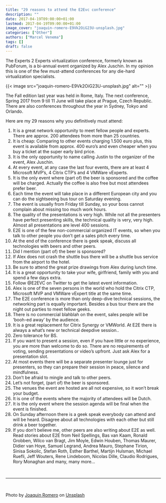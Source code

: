 ```yaml
---
title: "29 reasons to attend the E2Evc conference"
description: ""
date: 2017-04-19T09:00:00+01:00
lastmod: 2017-04-19T09:00:00+01:00
image_cover: "joaquin-romero-E9Vk2OiG23U-unsplash.jpg"
categories: ["Other"]
authors: ["Marcel Venema"] 
tags: []
draft: false
---
```


The Experts 2 Experts virtualization conference, formerly known as PubForum, is a bi-annual event organized by Alex Juschin. In my opinion this is one of the few must-attend conferences for any die-hard virtualization specialists. 

{{< image src="joaquin-romero-E9Vk2OiG23U-unsplash.jpg" alt="" >}}

The Fall edition last year was held in Rome, Italy. The next conference, Spring 2017 from 9 till 11 June will take place at Prague, Czech Republic. There are also conferences throughout the year in Sydney, Tokyo and Orlando.

Here are my 29 reasons why you definitively must attend:


1.    It is a great network opportunity to meet fellow people and experts. There are approx. 200 attendees from more than 25 countries.
2.    It is cheap: Comparing to other events charging 1.500 euro plus, this event is available from approx. 400 euro’s and even cheaper when you buy a ticket at the super early bird price.
3.    It is the only opportunity to name calling Justin to the organizer of the event, Alex Juschin.
4.    At every event, at any case the last four events, there are at least 4 Microsoft MVP’s, 4 Citrix CTP’s and 4 VMWare vExperts.
5.    It is the only event where (part of) the beer is sponsored and the coffee will be charged. Actually the coffee is also free but most attendees prefer beer.
6.    Each time the event will take place in a different European city and you can do the sightseeing bus tour on Saturday evening.
7.    The event is usually from Friday till Sunday, so your boss cannot complain about missing too much work hours.
8.    The quality of the presentations is very high. While not all the presenters have perfect presenting skills, the technical quality is very, very high. Almost all presentations are level 400 sessions.
9.    E2E is one of the few non-commercial organized IT events, so when you talk to other people you don’t get a sales pitch every time.     
10.    At the end of the conference there is geek speak, discuss all technologies with beers and other peers.
11.    Did I mention (part of) the beer is sponsored?
12.    If Alex does not crash the shuttle bus there will be a shuttle bus service from the airport to the hotel.
13.    Be sure to attend the great prize drawings from Alex during lunch time.
14.    It is a great opportunity to take your wife, girlfriend, family with you and spend a few days extra.
15.    Follow @E2EVC on Twitter to get the latest event information.
16.    Alex is one of the seven persons in the world who hold the Citrix CTP, Microsoft MVP and VMWare vExpert title at the same time.
17.    The E2E conference is more than only deep-dive technical sessions, the networking part is equally important. Besides a bus tour there are the night out parties to meet fellow geeks.
18.    There is no commercial blahblah on the event, sales people will be ‘booh-ed away’ by the audience.
19.    It is a great replacement for Citrix Synergy or VMWorld. At E2E there is always a what’s new or technical deepdive session..
20.    Zero tolerance for BS.
21.    If you want to present a session, even if you have little or no experience, you are more than welcome to do so. There are no requirements of voting, sending presentations or video’s upfront. Just ask Alex for a presentation slot.
22.    At most events there will be a separate presenter lounge just for presenters, so they can prepare their session in peace, silence and mindfulness.
23.    Don’t be afraid to mingle and talk to other peers.
24.    Let’s not forget, (part of) the beer is sponsored.
25.    The venues the event are hosted are all not expensive, so it won’t break your budget.
26.    It is one of the events where the majority of attendees will be Dutch.
27.    It is the only event where the session agenda will be final when the event is finished.
28.    On Sunday afternoon there is a geek speak everybody can attend and will be heard. Disagree about all technologies with each other but still drink a beer together.
29.    If you don’t believe me, other peers are also writing about E2E as well. Read stories about E2E from Neil Spellings, Bas van Kaam, Ronald Grobben, Wilco van Bragt, Jim Moyle, Edwin Houben, Thomas Maurer, Didier van Hoye, Samuel Legrand, Andrea Mauro, Stephane Tirion, Sinisa Sokolic, Stefan Roth, Esther Barthel, Martijn Hulsman, Michael Ruefli, Jeff Wouters, Rene Lindeboom, Nicolas Dille, Claudio Rodrigues, Rory Monaghan and many, many more…

&nbsp;

---
&nbsp;

Photo by <a href="https://unsplash.com/@drunkenfights?utm_content=creditCopyText&utm_medium=referral&utm_source=unsplash">Joaquin Romero</a> on <a href="https://unsplash.com/photos/person-holding-beer-mug-under-keg-tap-E9Vk2OiG23U?utm_content=creditCopyText&utm_medium=referral&utm_source=unsplash">Unsplash</a>
  
&nbsp;

